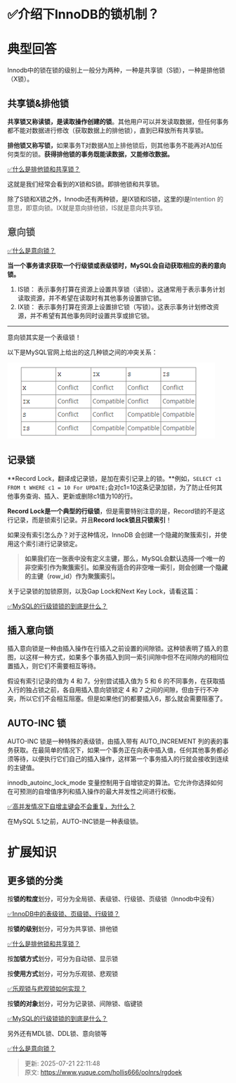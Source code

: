 # ✅介绍下InnoDB的锁机制？

# 典型回答


Innodb中的锁在锁的级别上一般分为两种，一种是共享锁（S锁），一种是排他锁（X锁）。



## 共享锁&排他锁


**共享锁又称读锁，是读取操作创建的锁**。其他用户可以并发读取数据，但任何事务都不能对数据进行修改（获取数据上的排他锁），直到已释放所有共享锁。



**<font style="color:rgb(38, 38, 38);">排他锁又称写锁，</font>**<font style="color:rgb(38, 38, 38);">如果事务T对数据A加上排他锁后，则其他事务不能再对A加</font><font style="color:rgb(38, 38, 38);">任何</font><font style="color:rgb(38, 38, 38);">类型的锁。</font>**<font style="color:rgb(38, 38, 38);">获得排他锁的事务既能读数据，又能修改数据。</font>**



[✅什么是排他锁和共享锁？](https://www.yuque.com/hollis666/oolnrs/ec5yhfon858vcq5p)



这就是我们经常会看到的X锁和S锁。即排他锁和共享锁。



除了S锁和X锁之外，Innodb还有两种锁，是IX锁和IS锁，这里的I是<font style="color:rgb(85, 85, 85);">Intention 的意思，即意向锁。IX就是意向排他锁，IS就是意向共享锁。</font>

<font style="color:rgb(85, 85, 85);"></font>

## <font style="color:rgb(85, 85, 85);">意向锁</font>
<font style="color:rgb(85, 85, 85);"></font>

[✅什么是意向锁？](https://www.yuque.com/hollis666/oolnrs/zf7nalngrigml547)



**当一个事务请求获取一个行级锁或表级锁时，MySQL会自动获取相应的表的意向锁。**



1. IS锁： 表示事务打算在资源上设置共享锁（读锁）。这通常用于表示事务计划读取资源，并不希望在读取时有其他事务设置排它锁。
2. IX锁： 表示事务打算在资源上设置排它锁（写锁）。这表示事务计划修改资源，并不希望有其他事务同时设置共享或排它锁。

****

意向锁其实是一个表级锁！



以下是MySQL官网上给出的这几种锁之间的冲突关系：

![1709373174066-8297e99e-15e4-41bc-bd0c-775b907dae67.png](./img/dSFMv3xkUZ8rhtu-/1709373174066-8297e99e-15e4-41bc-bd0c-775b907dae67-038072.png)





## 记录锁


**Record Lock，翻译成记录锁，是加在索引记录上的锁。**例如，`SELECT c1 FROM t WHERE c1 = 10 For UPDATE;`会对c1=10这条记录加锁，为了防止任何其他事务查询、插入、更新或删除c1值为10的行。



**Record Lock是一个典型的行级锁**，但是需要特别注意的是，Record锁的不是这行记录，而是锁索引记录。并且**Record lock锁且只锁索引**！



如果没有索引怎么办？对于这种情况，InnoDB 会创建一个隐藏的聚簇索引，并使用这个索引进行记录锁定。



> **如果我们在一张表中没有定义主键，那么，MySQL会默认选择一个唯一的非空索引作为聚簇索引。如果没有适合的非空唯一索引，则会创建一个隐藏的主键（row_id）作为聚簇索引。**
>



关于记录锁的加锁原则，以及Gap Lock和Next Key Lock，请看这篇：



[✅MySQL的行级锁锁的到底是什么？](https://www.yuque.com/hollis666/oolnrs/kfygzw)



## 插入意向锁


插入意向锁是一种由插入操作在行插入之前设置的间隙锁。这种锁表明了插入的意图，以这样一种方式，如果多个事务插入到同一索引间隙中但不在间隙内的相同位置插入，则它们不需要相互等待。



假设有索引记录的值为 4 和 7。分别尝试插入值为 5 和 6 的不同事务，在获取插入行的独占锁之前，各自用插入意向锁锁定 4 和 7 之间的间隙，但由于行不冲突，所以它们不会相互阻塞。但是如果他们的都要插入6，那么就会需要阻塞了。



## AUTO-INC 锁


AUTO-INC 锁是一种特殊的表级锁，由插入带有 AUTO_INCREMENT 列的表的事务获取。在最简单的情况下，如果一个事务正在向表中插入值，任何其他事务都必须等待，以便执行它们自己的插入操作，这样第一个事务插入的行就会接收到连续的主键值。



innodb_autoinc_lock_mode 变量控制用于自增锁定的算法。它允许你选择如何在可预测的自增值序列和插入操作的最大并发性之间进行权衡。



[✅高并发情况下自增主键会不会重复，为什么？](https://www.yuque.com/hollis666/oolnrs/oxdeyunw5v65gqen)



在MySQL 5.1之前，AUTO-INC锁是一种表级锁。



# 扩展知识


## 更多锁的分类


按**锁的粒度**划分，可分为全局锁、表级锁、行级锁、页级锁（Innodb中没有）

[✅InnoDB中的表级锁、页级锁、行级锁？](https://www.yuque.com/hollis666/oolnrs/vef33zs32vyylktv)



按**锁的级别**划分，可分为共享锁、排他锁 

[✅什么是排他锁和共享锁？](https://www.yuque.com/hollis666/oolnrs/ec5yhfon858vcq5p)

按**加锁方式**划分，可分为自动锁、显示锁

按**使用方式**划分，可分为乐观锁、悲观锁

[✅乐观锁与悲观锁如何实现？](https://www.yuque.com/hollis666/oolnrs/ionc18)

按**锁的对象**划分，可分为记录锁、间隙锁、临键锁

[✅MySQL的行级锁锁的到底是什么？](https://www.yuque.com/hollis666/oolnrs/kfygzw)



另外还有MDL锁、DDL锁、意向锁等



[✅什么是意向锁？](https://www.yuque.com/hollis666/oolnrs/zf7nalngrigml547)





> 更新: 2025-07-21 22:11:48  
> 原文: <https://www.yuque.com/hollis666/oolnrs/rgdoek>